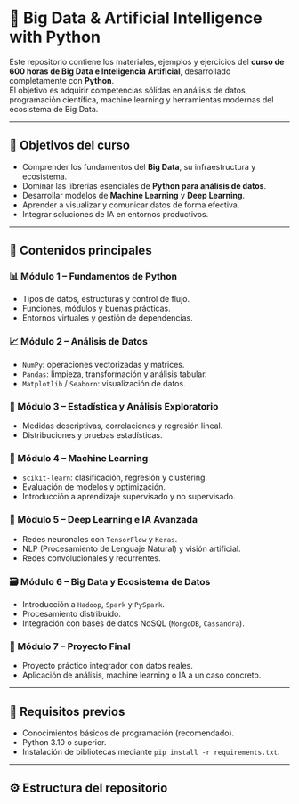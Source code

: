 # 🧠 Big Data & Artificial Intelligence with Python

Este repositorio contiene los materiales, ejemplos y ejercicios del **curso de 600 horas de Big Data e Inteligencia Artificial**, desarrollado completamente con **Python**.  
El objetivo es adquirir competencias sólidas en análisis de datos, programación científica, machine learning y herramientas modernas del ecosistema de Big Data.

---

## 🚀 Objetivos del curso

- Comprender los fundamentos del **Big Data**, su infraestructura y ecosistema.
- Dominar las librerías esenciales de **Python para análisis de datos**.
- Desarrollar modelos de **Machine Learning** y **Deep Learning**.
- Aprender a visualizar y comunicar datos de forma efectiva.
- Integrar soluciones de IA en entornos productivos.

---

## 🧩 Contenidos principales

### 📊 Módulo 1 – Fundamentos de Python
- Tipos de datos, estructuras y control de flujo.  
- Funciones, módulos y buenas prácticas.  
- Entornos virtuales y gestión de dependencias.

### 📈 Módulo 2 – Análisis de Datos
- `NumPy`: operaciones vectorizadas y matrices.
- `Pandas`: limpieza, transformación y análisis tabular.
- `Matplotlib` / `Seaborn`: visualización de datos.

### 🧮 Módulo 3 – Estadística y Análisis Exploratorio
- Medidas descriptivas, correlaciones y regresión lineal.
- Distribuciones y pruebas estadísticas.

### 🤖 Módulo 4 – Machine Learning
- `scikit-learn`: clasificación, regresión y clustering.
- Evaluación de modelos y optimización.
- Introducción a aprendizaje supervisado y no supervisado.

### 🧬 Módulo 5 – Deep Learning e IA Avanzada
- Redes neuronales con `TensorFlow` y `Keras`.
- NLP (Procesamiento de Lenguaje Natural) y visión artificial.
- Redes convolucionales y recurrentes.

### 🗃️ Módulo 6 – Big Data y Ecosistema de Datos
- Introducción a `Hadoop`, `Spark` y `PySpark`.
- Procesamiento distribuido.
- Integración con bases de datos NoSQL (`MongoDB`, `Cassandra`).

### 💼 Módulo 7 – Proyecto Final
- Proyecto práctico integrador con datos reales.
- Aplicación de análisis, machine learning o IA a un caso concreto.

---

## 🧰 Requisitos previos

- Conocimientos básicos de programación (recomendado).
- Python 3.10 o superior.
- Instalación de bibliotecas mediante `pip install -r requirements.txt`.

---

## ⚙️ Estructura del repositorio

